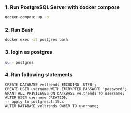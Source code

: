### 1. Run PostgreSQL Server with docker compose

```bash
docker-compose up -d
```

### 2. Run Bash

```bash
docker exec -it postgres bash
```

### 3. login as postgres

```bash
su - postgres
```

### 4. Run following statements

```postgresql
CREATE DATABASE veltrends ENCODING 'UTF8';
CREATE USER username WITH ENCRYPTED PASSWORD 'password';
GRANT ALL PRIVILEGES ON DATABASE veltrends TO username;
ALTER USER username CREATEDB;
-- apply to postgresql:15.x 
ALTER DATABASE veltrends OWNER TO username;
```
